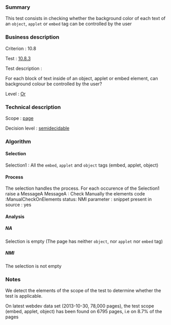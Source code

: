 ### Summary

This test consists in checking whether the background color of each text
of an `object`, `applet` or `embed` tag can be controlled by the user

### Business description

Criterion : 10.8

Test : [10.8.3](http://accessiweb.org/index.php/accessiweb-22-english-version.html#test-10-8-3)

Test description :

For each block of text inside of an object, applet or embed element, can
background colour be controlled by the user?

Level : [Or](/en/category/rules-design/accessiweb-11/level/or)

### Technical description

Scope : [page](/en/category/rules-design/accessiweb-11/scope/page)

Decision level :
[semidecidable](/en/category/rules-design/accessiweb-11/decision-level/semidecidable)

### Algorithm

#### Selection

Selection1 : All the `embed`, `applet` and `object` tags (embed,
applet, object)

#### Process

The selection handles the process. For each occurence of the Selection1
raise a MessageA MessageA : Check Manually the elements code
:ManualCheckOnElements status: NMI parameter : snippet present in source
: yes

#### Analysis

##### NA

Selection is empty (The page has neither `object`, nor `applet` nor
`embed` tag)

##### NMI

The selection is not empty

### Notes

We detect the elements of the scope of the test to determine whether the
test is applicable.

On latest webdev data set (2013-10-30, 78,000 pages), the test scope
(embed, applet, object) has been found on 6795 pages, i.e on 8.7% of the
pages
